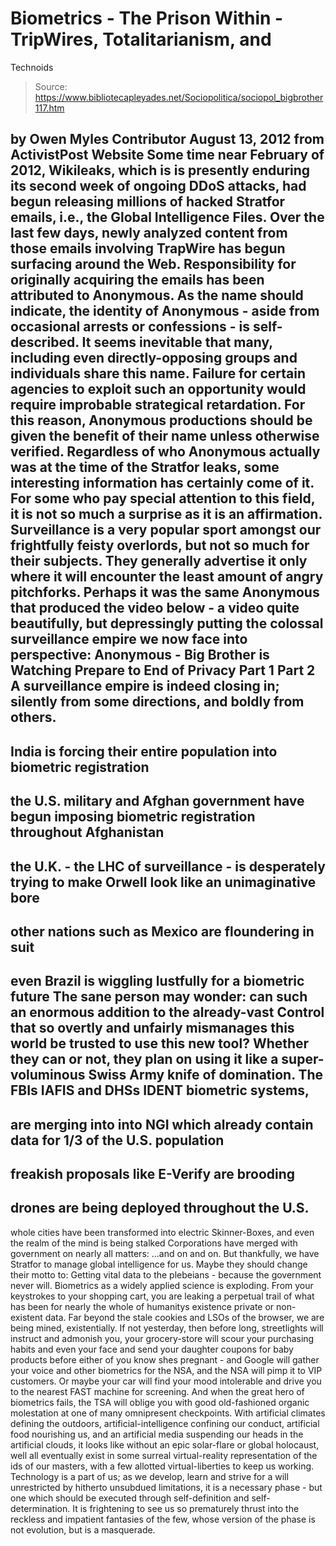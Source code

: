 # Biometrics - The Prison Within - TripWires, Totalitarianism, and 
Technoids

> Source: https://www.bibliotecapleyades.net/Sociopolitica/sociopol_bigbrother117.htm

by Owen Myles
Contributor
August 13, 2012
from
ActivistPost Website
Some time near
February of
2012, Wikileaks, which is is presently enduring its second week of
ongoing
DDoS attacks, had begun releasing millions of hacked
Stratfor emails, i.e.,
the Global Intelligence Files.
Over the last few days, newly analyzed content
from those emails involving
TrapWire has begun surfacing around the Web.
Responsibility for originally acquiring the emails has been attributed to
Anonymous. As the name should indicate, the identity of Anonymous - aside
from occasional arrests or confessions - is self-described. It seems
inevitable that many, including even directly-opposing groups and
individuals share this name. Failure for certain agencies to exploit such an
opportunity would require improbable strategical retardation.
For this reason, Anonymous productions should be
given the benefit of their name unless otherwise verified.
Regardless of who Anonymous actually was at the time of
the Stratfor leaks,
some interesting information has certainly come of it. For some who pay
special attention to this field, it is not so much a surprise as it is an
affirmation. Surveillance is a very popular sport amongst our frightfully
feisty overlords, but not so much for their subjects.
They generally advertise it only where it will
encounter the least amount of angry pitchforks.
Perhaps it was the same Anonymous that produced the video below - a video
quite beautifully, but depressingly putting the colossal surveillance empire
we now face into perspective:
Anonymous - Big Brother is Watching
Prepare to End of Privacy
Part 1
Part 2
A surveillance empire is indeed
closing in; silently from some directions, and boldly from others.
-
India
is forcing their
entire population into biometric registration
-
the U.S. military and
Afghan government have begun imposing biometric registration throughout
Afghanistan
-
the U.K. -
the LHC of
surveillance - is desperately trying to make Orwell look like an
unimaginative bore
-
other nations such as Mexico are floundering
in suit
-
even
Brazil is wiggling lustfully for a biometric future
The sane person may wonder: can such an enormous
addition to the already-vast Control that so overtly and unfairly mismanages
this world be trusted to use this new tool?
Whether they can or not, they
plan on using it like a super-voluminous Swiss Army knife of domination.
The FBIs
IAFIS and DHSs
IDENT biometric systems,
-
are merging into into
NGI which already contain data for 1/3 of the U.S. population
-
freakish
proposals like
E-Verify are brooding
-
drones are being deployed throughout the U.S.
-
whole cities have been transformed into electric
Skinner-Boxes, and even the realm of the mind is
being stalked
Corporations have merged with government on
nearly all matters:
...and on and on.
But thankfully, we have Stratfor
to manage global intelligence for us. Maybe they should change their motto
to:
Getting vital data to the plebeians - because the government never
will.
Biometrics as a widely applied science is
exploding.
From your
keystrokes to your shopping cart, you are leaking a perpetual trail of
what has been for nearly the whole of humanitys existence private or
non-existent data. Far beyond the stale cookies and
LSOs of the
browser, we are being mined, existentially.
If not yesterday, then before long,
streetlights will
instruct and admonish you, your
grocery-store will scour your purchasing habits and even your face and
send your daughter coupons for baby products before either of you know shes
pregnant - and
Google will gather your voice and other biometrics for the NSA, and the
NSA will pimp it to VIP customers.
Or maybe
your car will find your mood intolerable and drive you to the nearest
FAST machine for screening. And when the great hero of biometrics fails, the
TSA will oblige you with good old-fashioned organic molestation at one of
many omnipresent checkpoints.
With artificial climates defining the outdoors, artificial-intelligence
confining our conduct, artificial food nourishing us, and an artificial
media suspending our heads in the artificial clouds, it looks like without
an epic solar-flare or global holocaust, well all eventually exist in some
surreal virtual-reality representation of the ids of our masters, with a few
allotted virtual-liberties to keep us working.
Technology is a part of us; as we develop, learn and strive for a will
unrestricted by hitherto unsubdued limitations, it is a necessary phase -
but one which should be executed through self-definition and
self-determination.
It is frightening to see us so prematurely thrust into
the reckless and impatient fantasies of the few, whose version of the phase
is not evolution, but is a masquerade.

